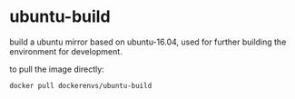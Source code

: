 # ubuntu-build
build a ubuntu mirror based on ubuntu-16.04, used for further building the environment for development.

to pull the image directly:
```bash
docker pull dockerenvs/ubuntu-build
```
